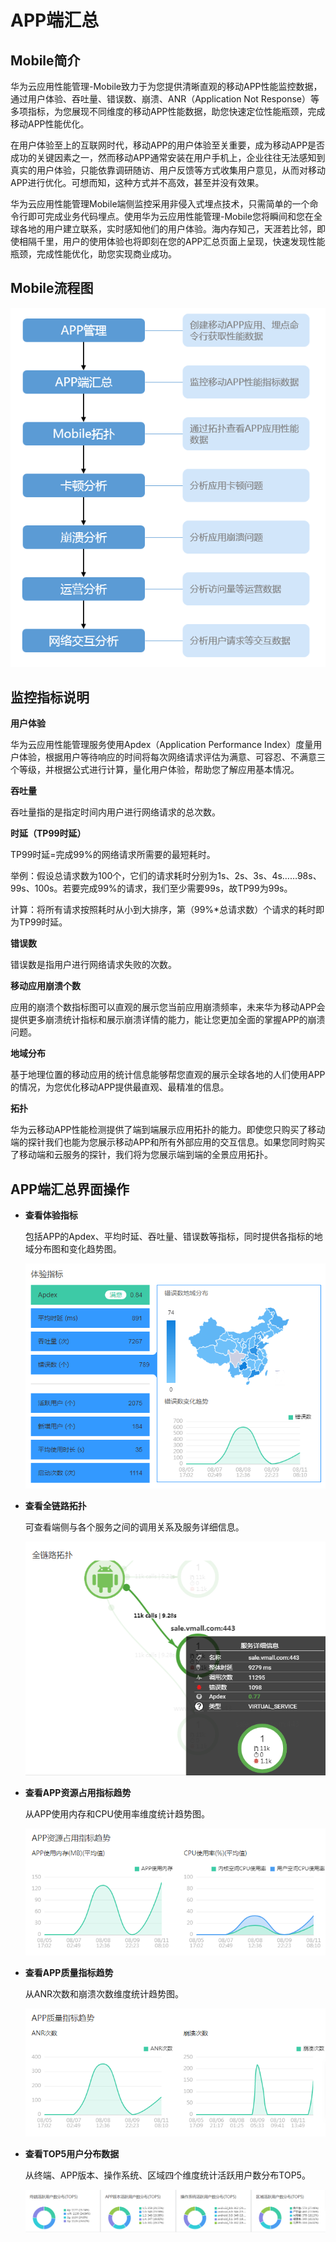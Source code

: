 # APP端汇总<a name="apm_02_0030"></a>

## Mobile简介<a name="zh-cn_topic_0171729887_section1344432144616"></a>

华为云应用性能管理-Mobile致力于为您提供清晰直观的移动APP性能监控数据，通过用户体验、吞吐量、错误数、崩溃、ANR（Application Not Response）等多项指标，为您展现不同维度的移动APP性能数据，助您快速定位性能瓶颈，完成移动APP性能优化。

在用户体验至上的互联网时代，移动APP的用户体验至关重要，成为移动APP是否成功的关键因素之一，然而移动APP通常安装在用户手机上，企业往往无法感知到真实的用户体验，只能依靠调研随访、用户反馈等方式收集用户意见，从而对移动APP进行优化。可想而知，这种方式并不高效，甚至并没有效果。

华为云应用性能管理Mobile端侧监控采用非侵入式埋点技术，只需简单的一个命令行即可完成业务代码埋点。使用华为云应用性能管理-Mobile您将瞬间和您在全球各地的用户建立联系，实时感知他们的用户体验。海内存知己，天涯若比邻，即使相隔千里，用户的使用体验也将即刻在您的APP汇总页面上呈现，快速发现性能瓶颈，完成性能优化，助您实现商业成功。

## Mobile流程图<a name="zh-cn_topic_0171729887_section10355591098"></a>

![](figures/zh-cn_image_0187833787.png)

## 监控指标说明<a name="zh-cn_topic_0171729887_section66421051185312"></a>

**用户体验**

华为云应用性能管理服务使用Apdex（Application Performance Index）度量用户体验，根据用户等待响应的时间将每次网络请求评估为满意、可容忍、不满意三个等级，并根据公式进行计算，量化用户体验，帮助您了解应用基本情况。

**吞吐量**

吞吐量指的是指定时间内用户进行网络请求的总次数。

**时延（TP99时延）**

TP99时延=完成99%的网络请求所需要的最短耗时。

举例：假设总请求数为100个，它们的请求耗时分别为1s、2s、3s、4s……98s、99s、100s。若要完成99%的请求，我们至少需要99s，故TP99为99s。

计算：将所有请求按照耗时从小到大排序，第（99%\*总请求数）个请求的耗时即为TP99时延。

**错误数**

错误数是指用户进行网络请求失败的次数。

**移动应用崩溃个数**

应用的崩溃个数指标图可以直观的展示您当前应用崩溃频率，未来华为移动APP会提供更多崩溃统计指标和展示崩溃详情的能力，能让您更加全面的掌握APP的崩溃问题。

**地域分布**

基于地理位置的移动应用的统计信息能够帮您直观的展示全球各地的人们使用APP的情况，为您优化移动APP提供最直观、最精准的信息。

**拓扑**

华为云移动APP性能检测提供了端到端展示应用拓扑的能力。即使您只购买了移动端的探针我们也能为您展示移动APP和所有外部应用的交互信息。如果您同时购买了移动端和云服务的探针，我们将为您展示端到端的全景应用拓扑。

## APP端汇总界面操作<a name="zh-cn_topic_0171729887_section16744158919"></a>

-   **查看体验指标**

    包括APP的Apdex、平均时延、吞吐量、错误数等指标，同时提供各指标的地域分布图和变化趋势图。

    ![](figures/zh-cn_image_0185279752.png)

-   **查看全链路拓扑**

    可查看端侧与各个服务之间的调用关系及服务详细信息。

    ![](figures/zh-cn_image_0185279800.png)

-   **查看APP资源占用指标趋势**

    从APP使用内存和CPU使用率维度统计趋势图。

    ![](figures/zh-cn_image_0185280148.png)

-   **查看APP质量指标趋势**

    从ANR次数和崩溃次数维度统计趋势图。

    ![](figures/zh-cn_image_0185280275.png)

-   **查看TOP5用户分布数据**

    从终端、APP版本、操作系统、区域四个维度统计活跃用户数分布TOP5。

    ![](figures/zh-cn_image_0185280156.png)


